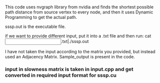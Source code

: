 This code uses nvgraph library from nvidia and finds the shortest possible path distance from source vertex to every node, and then it uses Dynamic Programming to get the actual path.



sssp.out is the executable file.

if we want to provide different input, put it into a .txt file and then run:
cat <input>.txt|./sssp.out

I have not taken the input according to the matrix you provided, but instead used an Adjacency Matrix.
Sample_output is present in the code.
### input in slowness matrix is taken in input.cpp and get converted in required input format for sssp.cu

